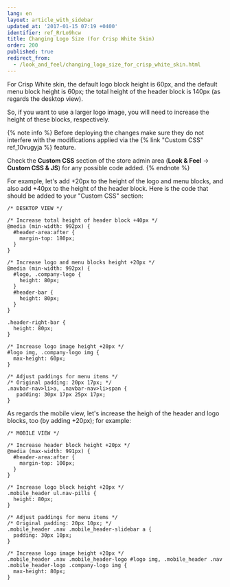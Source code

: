 ```yaml
---
lang: en
layout: article_with_sidebar
updated_at: '2017-01-15 07:19 +0400'
identifier: ref_RrLo9hcw
title: Changing Logo Size (for Crisp White Skin)
order: 200
published: true
redirect_from:
  - /look_and_feel/changing_logo_size_for_crisp_white_skin.html
---
```

For Crisp White skin, the default logo block height is 60px, and the default menu block height is 60px; the total height of the header block is 140px (as regards the desktop view).

So, if you want to use a larger logo image, you will need to increase the height of these blocks, respectively.

{% note info %}
Before deploying the changes make sure they do not interfere with the modifications applied via the {% link "Custom CSS" ref_10vugyja %} feature. 

Check the **Custom CSS** section of the store admin area (**Look & Feel** -> **Custom CSS & JS**) for any possible code added.
{% endnote %}

For example, let's add +20px to the height of the logo and menu blocks, and also add +40px to the height of the header block. Here is the code that should be added to your "Custom CSS" section:

```
/* DESKTOP VIEW */

/* Increase total height of header block +40px */
@media (min-width: 992px) {
  #header-area:after {
    margin-top: 180px;
  }
}

/* Increase logo and menu blocks height +20px */
@media (min-width: 992px) {
  #logo, .company-logo {
    height: 80px;
  }
  #header-bar {
    height: 80px;
  }
}

.header-right-bar {
  height: 80px;
}

/* Increase logo image height +20px */
#logo img, .company-logo img {
  max-height: 60px;
}

/* Adjust paddings for menu items */
/* Original padding: 20px 17px; */
.navbar-nav>li>a, .navbar-nav>li>span {
   padding: 30px 17px 25px 17px;
}

```

As regards the mobile view, let's increase the heigh of the header and logo blocks, too (by adding +20px); for example:

```
/* MOBILE VIEW */

/* Increase header block height +20px */
@media (max-width: 991px) {
  #header-area:after {
    margin-top: 100px;
  }
}

/* Increase logo block height +20px */
.mobile_header ul.nav-pills {
  height: 80px;
}

/* Adjust paddings for menu items */
/* Original padding: 20px 10px; */
.mobile_header .nav .mobile_header-slidebar a {
  padding: 30px 10px;
}

/* Increase logo image height +20px */
.mobile_header .nav .mobile_header-logo #logo img, .mobile_header .nav .mobile_header-logo .company-logo img {
  max-height: 80px;
}

```
